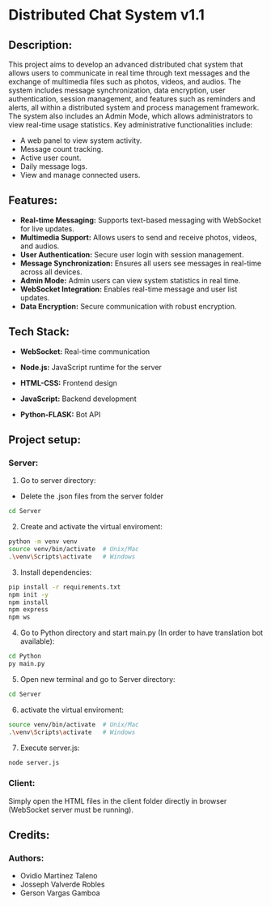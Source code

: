 # Distributed Chat System v1.1

## Description:

This project aims to develop an advanced distributed chat system that allows users to communicate in real time through text messages and the exchange of multimedia files such as photos, videos, and audios. 
The system includes message synchronization, data encryption, user authentication, session management, and features such as reminders and alerts, all within a distributed system and process management framework.
The system also includes an Admin Mode, which allows administrators to view real-time usage statistics. Key administrative functionalities include:

- A web panel to view system activity.
- Message count tracking.
- Active user count.
- Daily message logs.
- View and manage connected users.

## Features:

- **Real-time Messaging:** Supports text-based messaging with WebSocket for live updates.
- **Multimedia Support:** Allows users to send and receive photos, videos, and audios.
- **User Authentication:** Secure user login with session management.
- **Message Synchronization:** Ensures all users see messages in real-time across all devices.
- **Admin Mode:** Admin users can view system statistics in real time.
- **WebSocket Integration:** Enables real-time message and user list updates.
- **Data Encryption:** Secure communication with robust encryption.

## Tech Stack:
- **WebSocket:** Real-time communication

- **Node.js:** JavaScript runtime for the server

- **HTML-CSS:** Frontend design

- **JavaScript:** Backend development

- **Python-FLASK:** Bot API

## Project setup:

### Server:

1. Go to server directory:

- Delete the .json files from the server folder

```bash
cd Server
```

2. Create and activate the virtual enviroment:

```bash
python -m venv venv
source venv/bin/activate  # Unix/Mac
.\venv\Scripts\activate   # Windows
```

3. Install dependencies:

```bash
pip install -r requirements.txt
npm init -y
npm install
npm express
npm ws
```

4. Go to Python directory and start main.py (In order to have translation bot available):
```bash
cd Python
py main.py
```

5. Open new terminal and go to Server directory:
```bash
cd Server
```

6. activate the virtual enviroment:

```bash
source venv/bin/activate  # Unix/Mac
.\venv\Scripts\activate   # Windows
```

7. Execute server.js:
   
```bash
node server.js
```

### Client:
Simply open the HTML files in the client folder directly in browser (WebSocket server must be running).

## Credits:
### Authors:

- Ovidio Martínez Taleno
- Josseph Valverde Robles
- Gerson Vargas Gamboa

